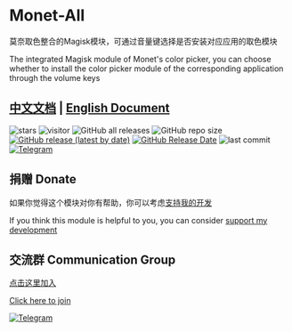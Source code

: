 # Monet-All

莫奈取色整合的Magisk模块，可通过音量键选择是否安装对应应用的取色模块

The integrated Magisk module of Monet's color picker, you can choose whether to install the color picker module of the corresponding application through the volume keys

## [中文文档](https://monet.jerryz.com.cn/) | [English Document](https://monet.jerryz.com.cn/en)

![stars](https://img.shields.io/github/stars/YangguangZhou/Monet-All?style=flat)
![visitor](https://visitor-badge.laobi.icu/badge?page_id=Monet-All)
![GitHub all releases](https://img.shields.io/github/downloads/YangguangZhou/Monet-All/total)
![GitHub repo size](https://img.shields.io/github/repo-size/YangguangZhou/Monet-All)
[![GitHub release (latest by date)](https://img.shields.io/github/v/release/YangguangZhou/Monet-All)](https://github.com/YangguangZhou/Monet-All/releases)
[![GitHub Release Date](https://img.shields.io/github/release-date/YangguangZhou/Monet-All)](https://github.com/YangguangZhou/Monet-All/releases)
![last commit](https://img.shields.io/github/last-commit/YangguangZhou/Monet-All?style=flat)
[![Telegram](https://img.shields.io/badge/Telegram-Monet__All-informational?logo=telegram)](https://monet.jerryz.com.cn/group)

## 捐赠 Donate

如果你觉得这个模块对你有帮助，你可以考虑[支持我的开发](https://pay.jerryz.com.cn/)

If you think this module is helpful to you, you can consider [support my development](https://pay.jerryz.com.cn/)

## 交流群 Communication Group
[点击这里加入](https://monet.jerryz.com.cn/group)

[Click here to join](https://monet.jerryz.com.cn/group)

[![Telegram](https://img.shields.io/badge/Telegram-Monet__All-informational?logo=telegram)](https://monet.jerryz.com.cn/group)
